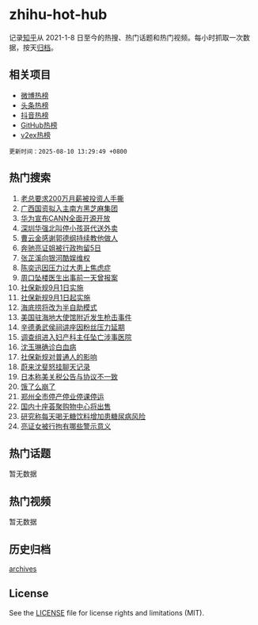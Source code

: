 # zhihu-hot-hub

记录[知乎](https://www.zhihu.com/)从 2021-1-8 日至今的热搜、热门话题和热门视频。每小时抓取一次数据，按天[归档](archives)。

## 相关项目

- [微博热榜](https://github.com/lonnyzhang423/weibo-hot-hub)
- [头条热榜](https://github.com/lonnyzhang423/toutiao-hot-hub)
- [抖音热榜](https://github.com/lonnyzhang423/douyin-hot-hub)
- [GitHub热榜](https://github.com/lonnyzhang423/github-hot-hub)
- [v2ex热榜](https://github.com/lonnyzhang423/v2ex-hot-hub)


`更新时间：2025-08-10 13:29:49 +0800`

## 热门搜索

1. [老总要求200万月薪被投资人手撕](https://www.zhihu.com/search?q=%E8%80%81%E6%80%BB%E8%A6%81%E6%B1%82200%E4%B8%87%E6%9C%88%E8%96%AA%E8%A2%AB%E6%8A%95%E8%B5%84%E4%BA%BA%E6%89%8B%E6%92%95)
1. [广西国资拟入主南方黑芝麻集团](https://www.zhihu.com/search?q=%E5%B9%BF%E8%A5%BF%E5%9B%BD%E8%B5%84%E6%8B%9F%E5%85%A5%E4%B8%BB%E5%8D%97%E6%96%B9%E9%BB%91%E8%8A%9D%E9%BA%BB%E9%9B%86%E5%9B%A2)
1. [华为宣布CANN全面开源开放](https://www.zhihu.com/search?q=%E5%8D%8E%E4%B8%BA%E5%AE%A3%E5%B8%83CANN%E5%85%A8%E9%9D%A2%E5%BC%80%E6%BA%90%E5%BC%80%E6%94%BE)
1. [深圳华强北叫停小孩哥代送外卖](https://www.zhihu.com/search?q=%E6%B7%B1%E5%9C%B3%E5%8D%8E%E5%BC%BA%E5%8C%97%E5%8F%AB%E5%81%9C%E5%B0%8F%E5%AD%A9%E5%93%A5%E4%BB%A3%E9%80%81%E5%A4%96%E5%8D%96)
1. [曹云金感谢郭德纲持续教他做人](https://www.zhihu.com/search?q=%E6%9B%B9%E4%BA%91%E9%87%91%E6%84%9F%E8%B0%A2%E9%83%AD%E5%BE%B7%E7%BA%B2%E6%8C%81%E7%BB%AD%E6%95%99%E4%BB%96%E5%81%9A%E4%BA%BA)
1. [奔驰亮证姐被行政拘留5日](https://www.zhihu.com/search?q=%E5%A5%94%E9%A9%B0%E4%BA%AE%E8%AF%81%E5%A7%90%E8%A2%AB%E8%A1%8C%E6%94%BF%E6%8B%98%E7%95%995%E6%97%A5)
1. [张芷溪向银河酷娱维权](https://www.zhihu.com/search?q=%E5%BC%A0%E8%8A%B7%E6%BA%AA%E5%90%91%E9%93%B6%E6%B2%B3%E9%85%B7%E5%A8%B1%E7%BB%B4%E6%9D%83)
1. [陈奕迅因压力过大患上焦虑症](https://www.zhihu.com/search?q=%E9%99%88%E5%A5%95%E8%BF%85%E5%9B%A0%E5%8E%8B%E5%8A%9B%E8%BF%87%E5%A4%A7%E6%82%A3%E4%B8%8A%E7%84%A6%E8%99%91%E7%97%87)
1. [周口坠楼医生出事前一天曾报案](https://www.zhihu.com/search?q=%E5%91%A8%E5%8F%A3%E5%9D%A0%E6%A5%BC%E5%8C%BB%E7%94%9F%E5%87%BA%E4%BA%8B%E5%89%8D%E4%B8%80%E5%A4%A9%E6%9B%BE%E6%8A%A5%E6%A1%88)
1. [社保新规9月1日实施](https://www.zhihu.com/search?q=%E7%A4%BE%E4%BF%9D%E6%96%B0%E8%A7%849%E6%9C%881%E6%97%A5%E5%AE%9E%E6%96%BD)
1. [社保新规9月1日起实施](https://www.zhihu.com/search?q=%E7%A4%BE%E4%BF%9D%E6%96%B0%E8%A7%849%E6%9C%881%E6%97%A5%E8%B5%B7%E5%AE%9E%E6%96%BD)
1. [海底捞将改为半自助模式](https://www.zhihu.com/search?q=%E6%B5%B7%E5%BA%95%E6%8D%9E%E5%B0%86%E6%94%B9%E4%B8%BA%E5%8D%8A%E8%87%AA%E5%8A%A9%E6%A8%A1%E5%BC%8F)
1. [美国驻海地大使馆附近发生枪击事件](https://www.zhihu.com/search?q=%E7%BE%8E%E5%9B%BD%E9%A9%BB%E6%B5%B7%E5%9C%B0%E5%A4%A7%E4%BD%BF%E9%A6%86%E9%99%84%E8%BF%91%E5%8F%91%E7%94%9F%E6%9E%AA%E5%87%BB%E4%BA%8B%E4%BB%B6)
1. [辛德勇武侯祠讲座因粉丝压力延期](https://www.zhihu.com/search?q=%E8%BE%9B%E5%BE%B7%E5%8B%87%E6%AD%A6%E4%BE%AF%E7%A5%A0%E8%AE%B2%E5%BA%A7%E5%9B%A0%E7%B2%89%E4%B8%9D%E5%8E%8B%E5%8A%9B%E5%BB%B6%E6%9C%9F)
1. [调查组进入妇产科主任坠亡涉事医院](https://www.zhihu.com/search?q=%E8%B0%83%E6%9F%A5%E7%BB%84%E8%BF%9B%E5%85%A5%E5%A6%87%E4%BA%A7%E7%A7%91%E4%B8%BB%E4%BB%BB%E5%9D%A0%E4%BA%A1%E6%B6%89%E4%BA%8B%E5%8C%BB%E9%99%A2)
1. [沈玉琳确诊白血病](https://www.zhihu.com/search?q=%E6%B2%88%E7%8E%89%E7%90%B3%E7%A1%AE%E8%AF%8A%E7%99%BD%E8%A1%80%E7%97%85)
1. [社保新规对普通人的影响](https://www.zhihu.com/search?q=%E7%A4%BE%E4%BF%9D%E6%96%B0%E8%A7%84%E5%AF%B9%E6%99%AE%E9%80%9A%E4%BA%BA%E7%9A%84%E5%BD%B1%E5%93%8D)
1. [蔚来沈斐怒挂聊天记录](https://www.zhihu.com/search?q=%E8%94%9A%E6%9D%A5%E6%B2%88%E6%96%90%E6%80%92%E6%8C%82%E8%81%8A%E5%A4%A9%E8%AE%B0%E5%BD%95)
1. [日本称美关税公告与协议不一致](https://www.zhihu.com/search?q=%E6%97%A5%E6%9C%AC%E7%A7%B0%E7%BE%8E%E5%85%B3%E7%A8%8E%E5%85%AC%E5%91%8A%E4%B8%8E%E5%8D%8F%E8%AE%AE%E4%B8%8D%E4%B8%80%E8%87%B4)
1. [饿了么崩了](https://www.zhihu.com/search?q=%E9%A5%BF%E4%BA%86%E4%B9%88%E5%B4%A9%E4%BA%86)
1. [郑州全市停产停业停课停运](https://www.zhihu.com/search?q=%E9%83%91%E5%B7%9E%E5%85%A8%E5%B8%82%E5%81%9C%E4%BA%A7%E5%81%9C%E4%B8%9A%E5%81%9C%E8%AF%BE%E5%81%9C%E8%BF%90)
1. [国内十座荟聚购物中心将出售](https://www.zhihu.com/search?q=%E5%9B%BD%E5%86%85%E5%8D%81%E5%BA%A7%E8%8D%9F%E8%81%9A%E8%B4%AD%E7%89%A9%E4%B8%AD%E5%BF%83%E5%B0%86%E5%87%BA%E5%94%AE)
1. [研究称每天喝无糖饮料增加患糖尿病风险](https://www.zhihu.com/search?q=%E7%A0%94%E7%A9%B6%E7%A7%B0%E6%AF%8F%E5%A4%A9%E5%96%9D%E6%97%A0%E7%B3%96%E9%A5%AE%E6%96%99%E5%A2%9E%E5%8A%A0%E6%82%A3%E7%B3%96%E5%B0%BF%E7%97%85%E9%A3%8E%E9%99%A9)
1. [亮证女被行拘有哪些警示意义](https://www.zhihu.com/search?q=%E4%BA%AE%E8%AF%81%E5%A5%B3%E8%A2%AB%E8%A1%8C%E6%8B%98%E6%9C%89%E5%93%AA%E4%BA%9B%E8%AD%A6%E7%A4%BA%E6%84%8F%E4%B9%89)

## 热门话题

暂无数据

## 热门视频

暂无数据

## 历史归档

[archives](archives)

## License

See the [LICENSE](LICENSE) file for license rights and limitations (MIT).
